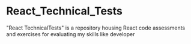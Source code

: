 # React_Technical_Tests
"React TechnicalTests" is a repository housing React code assessments and exercises for evaluating my skills like developer
